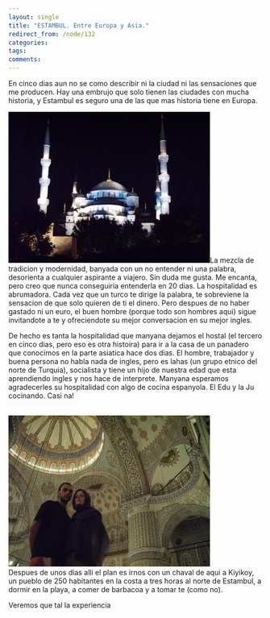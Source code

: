 ```yaml
---
layout: single
title: "ESTAMBUL. Entre Europa y Asia."
redirect_from: /node/132
categories:
tags: 
comments: 
---
```

En cinco dias aun no se como describir ni la ciudad ni las sensaciones que me producen. Hay una embrujo que solo tienen las ciudades con mucha historia, y Estambul es seguro una de las que mas historia tiene en Europa.  

[![](/images/posts/2005-07-18-estambul-entre-europa-y-asia/IMG_01362.jpg)](http://photos1.blogger.com/blogger/4149/854/1600/IMG_01362.jpg)La mezcla de tradicion y modernidad, banyada con un no entender ni una palabra, desorienta a cualquier aspirante a viajero. Sin duda me gusta. Me encanta, pero creo que nunca conseguiria entenderla en 20 dias. La hospitalidad es abrumadora. Cada vez que un turco te dirige la palabra, te sobreviene la sensacion de que solo quieren de ti el dinero. Pero despues de no haber gastado ni un euro, el buen hombre (porque todo son hombres aqui) sigue invitandote a te y ofreciendote su mejor conversacion en su mejor ingles.  

De hecho es tanta la hospitalidad que manyana dejamos el hostal (el tercero en cinco dias, pero eso es otra histoira) para ir a la casa de un panadero que conocimos en la parte asiatica hace dos dias. El hombre, trabajador y buena persona no habla nada de ingles, pero es lahas (un grupo etnico del norte de Turquia), socialista y tiene un hijo de nuestra edad que esta aprendiendo ingles y nos hace de interprete. Manyana esperamos agradecerles su hospitalidad con algo de cocina espanyola. El Edu y la Ju cocinando. Casi na!  

[](http://photos1.blogger.com/blogger/4149/854/1600/PIC_0118.jpg)  
[![](/images/posts/2005-07-18-estambul-entre-europa-y-asia/IMG_01232.jpg)](http://photos1.blogger.com/blogger/4149/854/1600/IMG_01232.jpg)  
Despues de unos dias alli el plan es irnos con un chaval de aqui a Kiyikoy, un pueblo de 250 habitantes en la costa a tres horas al norte de Estambul, a dormir en la playa, a comer de barbacoa y a tomar te (como no).  

Veremos que tal la experiencia
